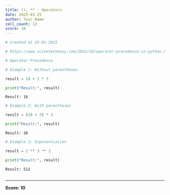 ```yaml
---
title: (), ** - Operators
date: 2025-03-25
author: Your Name
cell_count: 13
score: 10
---
```


```python
# Created at 25-01-2025
```


```python
# https://www.scientecheasy.com/2022/10/operator-precedence-in-python.html/
```


```python
# Operator Precedence
```


```python
# Example 1: Without parentheses
```


```python
result = 10 + 2 * 3
```


```python
print("Result:", result)
```

    Result: 16



```python
# Example 2: With parentheses
```


```python
result = (10 + 2) * 3
```


```python
print("Result:", result)
```

    Result: 36



```python
# Example 3: Exponentiation
```


```python
result = 2 ** 3 ** 2
```


```python
print("Result:", result)
```

    Result: 512



```python

```


---
**Score: 10**
